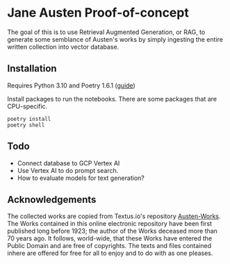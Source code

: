 # Jane Austen Proof-of-concept

The goal of this is to use Retrieval Augmented Generation, or RAG, 
to generate some semblance of Austen's works by simply ingesting the 
entire written collection into vector database.

## Installation

Requires Python 3.10 and Poetry 1.6.1 ([guide](https://python-poetry.org/docs/#installing-with-the-official-installer))

Install packages to run the notebooks. There are some packages that are CPU-specific.
```
poetry install
poetry shell
```

## Todo
- Connect database to GCP Vertex AI
- Use Vertex AI to do prompt search. 
- How to evaluate models for text generation?


## Acknowledgements
The collected works are copied from Textus.io's repository
[Austen-Works](https://github.com/textvs/Austen-Works). 
The Works contained in this online electronic repository have been first 
published long before 1923; the author of the Works deceased more than 
70 years ago. It follows, world-wide, that these Works have 
entered the Public Domain and are free of copyrights. 
The texts and files contained inhere are offered for free for all to 
enjoy and to do with as one pleases.


